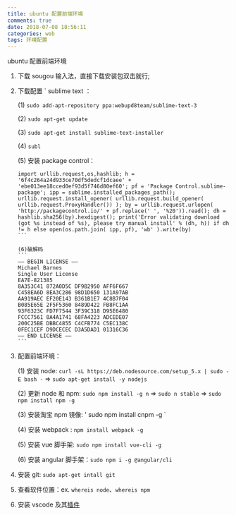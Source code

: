 ```yaml
---
title: ubuntu 配置前端环境
comments: true
date: 2018-07-08 18:56:11
categories: web
tags: 环境配置
---
```


ubuntu 配置前端环境

<!--more-->

1. 下载 sougou 输入法，直接下载安装包双击就行;

2. 下载配置 ` sublime text ：

   (1) `sudo add-apt-repository ppa:webupd8team/sublime-text-3`

   (2) `sudo apt-get update`

   (3) `sudo apt-get install sublime-text-installer`

   (4) `subl`

   (5) 安装 package control：

   ````
   import urllib.request,os,hashlib; h = '6f4c264a24d933ce70df5dedcf1dcaee' + 'ebe013ee18cced0ef93d5f746d80ef60'; pf = 'Package Control.sublime-package'; ipp = sublime.installed_packages_path(); urllib.request.install_opener( urllib.request.build_opener( urllib.request.ProxyHandler()) ); by = urllib.request.urlopen( 'http://packagecontrol.io/' + pf.replace(' ', '%20')).read(); dh = hashlib.sha256(by).hexdigest(); print('Error validating download (got %s instead of %s), please try manual install' % (dh, h)) if dh != h else open(os.path.join( ipp, pf), 'wb' ).write(by)
   ```

   (6)破解码
   ```
   —– BEGIN LICENSE —–
   Michael Barnes
   Single User License
   EA7E-821385
   8A353C41 872A0D5C DF9B2950 AFF6F667
   C458EA6D 8EA3C286 98D1D650 131A97AB
   AA919AEC EF20E143 B361B1E7 4C8B7F04
   B085E65E 2F5F5360 8489D422 FB8FC1AA
   93F6323C FD7F7544 3F39C318 D95E6480
   FCCC7561 8A4A1741 68FA4223 ADCEDE07
   200C25BE DBBC4855 C4CFB774 C5EC138C
   0FEC1CEF D9DCECEC D3A5DAD1 01316C36
   —— END LICENSE ——
   ```

   ````

3. 配置前端环境：

   (1) 安装 node: `curl -sL https://deb.nodesource.com/setup_5.x | sudo -E bash -` => `sudo apt-get install -y nodejs`

   (2) 更新 node 和 npm: `sudo npm install -g n` => `sudo n stable` => `sudo npm install npm -g`

   (3) 安装淘宝 npm 镜像: ' sudo npm install cnpm -g `

   (4) 安装 webpack : `npm install webpack -g`

   (5) 安装 vue 脚手架: `sudo npm install vue-cli -g`

   (6) 安装 angular 脚手架：`sudo npm i -g @angular/cli`

4. 安装 git: `sudo apt-get intall git`

5. 查看软件位置：ex. `whereis node`、`whereis npm`

6. 安装 vscode 及其[插件](https://blog.csdn.net/win7583362/article/details/79315055)
